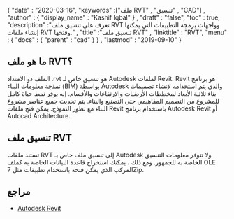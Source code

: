 {
  "date" : "2020-03-16",
  "keywords" :["ملف RVT" , "تنسيق" , "CAD"] ,
  "author" : {
    "display_name" : "Kashif Iqbal"
} ,
  "draft" : "false",
  "toc" : true,
  "description" :"تعرف على تنسيق ملف RVT وواجهات برمجة التطبيقات التي يمكنها إنشاء ملفات RVT وفتحها." ,
  "title" :"تنسيق ملف RVT" ,
  "linktitle" : "RVT",
  "menu" : {
    "docs" : {
      "parent" : "cad"
}
} ,
  "lastmod" : "2019-09-10"
}

## ما هو ملف RVT؟

الملف ذو الامتداد .rvt هو تنسيق خاص لـ Autodesk لملفات Revit. Revit هو برنامج نمذجة معلومات البناء (BIM) بواسطة Autodesk والذي يتم استخدامه لإنشاء تصميمات بناء ثلاثية الأبعاد لمخططات الأرضيات والارتفاعات والأقسام. إنه يوفر نمط حياة كامل للمشروع من التصميم المفاهيمي حتى التصنيع والبناء. يتم تحديث جميع عناصر مشروع البناء مع تطور النموذج. يمكن فتح ملفات Revit باستخدام برنامج Autodesk Revit أو Autocad Architecture.

## تنسيق ملف RVT

تستند ملفات RVT إلى تنسيق ملف خاص بـ Autodesk ولا تتوفر معلومات التنسيق الخاصة به للجمهور. ومع ذلك ، يمكنك استخراج قاعدة البيانات الخاصة به كملف OLE المركب الذي يمكن فتحه باستخدام تطبيقات مثل 7Zip.

## مراجع

* [Autodesk Revit](https://en.wikipedia.org/wiki/Autodesk_Revit)

